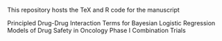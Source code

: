 This repository hosts the TeX and R code for the manuscript

Principled Drug-Drug Interaction Terms for Bayesian Logistic Regression Models of Drug Safety in Oncology Phase I Combination Trials
